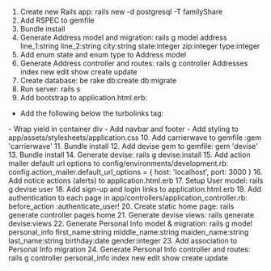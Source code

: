 1. Create new Rails app: rails new -d postgresql -T familyShare
2. Add RSPEC to gemfile
3. Bundle install
4. Generate Address model and migration: rails g model address line_1:string line_2:string city:string state:integer zip:integer type:integer
5. Add enum state and enum type to Address model
6. Generate Address controller and routes: rails g controller Addresses index new edit show create update
7. Create database: be rake db:create db:migrate
8. Run server: rails s
9. Add bootstrap to application.html.erb: 
  - Add the following below the turbolinks tag:
  <link rel="stylesheet" href="http://maxcdn.bootstrapcdn.com/bootstrap/3.3.5/css/bootstrap.min.css">
  <script src="https://ajax.googleapis.com/ajax/libs/jquery/1.11.3/jquery.min.js"></script>
  <script src="http://maxcdn.bootstrapcdn.com/bootstrap/3.3.5/js/bootstrap.min.js"></script>
  - Wrap yield in container div
  - Add navbar and footer
  - Add styling to app/assets/stylesheets/application.css
10. Add carrierwave to gemfile :gem 'carrierwave'
11. Bundle install
12. Add devise gem to gemfile: gem 'devise'
13. Bundle install
14. Generate devise: rails g devise:install
15. Add action mailer default url options to config/environments/development.rb: config.action_mailer.default_url_options = { host: 'localhost', port: 3000 }
16. Add notice actions (alerts) to application.html.erb
17. Setup User model: rails g devise user
18. Add sign-up and login links to application.html.erb
19. Add authentication to each page in app/controllers/application_controller.rb: before_action :authenticate_user!
20. Create static home page: rails generate controller pages home
21. Generate devise views: rails generate devise:views
22. Generate Personal Info model & migration: rails g model personal_info first_name:string middle_name:string maiden_name:string last_name:string birthday:date gender:integer
23. Add association to Personal Info migration
24. Generate Personal Info controller and routes: rails g controller personal_info index new edit show create update

